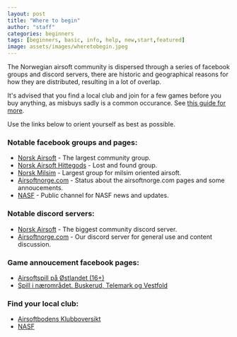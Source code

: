 ```yaml
---
layout: post
title: "Where to begin"
author: "staff"
categories: beginners
tags: [beginners, basic, info, help, new,start,featured]
image: assets/images/wheretobegin.jpeg
---
```


The Norwegian airsoft community is dispersed through a series of facebook groups and discord servers, there are historic and geographical reasons for how they are distributed, resulting in a lot of overlap.

It's advised that you find a local club and join for a few games before you buy anything, as misbuys sadly is a common occurance. See [this guide for more](./before-you-buy).

Use the links below to orient yourself as best as possible.

### Notable facebook groups and pages:

- [Norsk Airsoft](https://www.facebook.com/groups/2345948168/) - The largest community group.
- [Norsk Airsoft Hittegods](https://www.facebook.com/groups/556696031711353/) - Lost and found group.
- [Norsk Milsim](https://www.facebook.com/groups/norskmilsim/) - Largest group for milsim oriented airsoft.
- [Airsoftnorge.com](https://www.facebook.com/AirsoftNorge) - Status about the airsoftnorge.com pages and some annoucements.
- [NASF](https://www.facebook.com/norairsoft) -  Public channel for NASF news and updates.


### Notable discord servers:

- [Norsk Airsoft](https://discord.gg/v2a5hAhVfW) - The biggest community discord server.
- [Airsoftnorge.com](https://discord.gg/gMegmXMAPN) - Our discord server for general use and content discussion.


### Game annoucement facebook pages:

- [Airsoftspill på Østlandet (16+)](https://www.facebook.com/groups/142941056177706/) 
- [Spill i nærområdet. Buskerud, Telemark og Vestfold](https://www.facebook.com/groups/1524197147800307)

### Find your local club:

- [Airsoftbodens Klubboversikt](https://airsoftboden.no/sider/klubboversikt) 
- [NASF](https://www.nasf.no)
